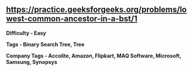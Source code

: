 ## https://practice.geeksforgeeks.org/problems/lowest-common-ancestor-in-a-bst/1

**Difficulty - Easy**

**Tags - Binary Search Tree, Tree**

**Company Tags - Accolite, Amazon, Flipkart, MAQ Software, Microsoft, Samsung, Synopsys**
